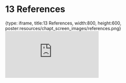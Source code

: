 # 13 References
 
{type: iframe, title:13 References, width:800, height:600, poster:resources/chapt_screen_images/references.png}
![](https://datatrail-jhu.github.io/python/no_toc/references.html)
 

 

